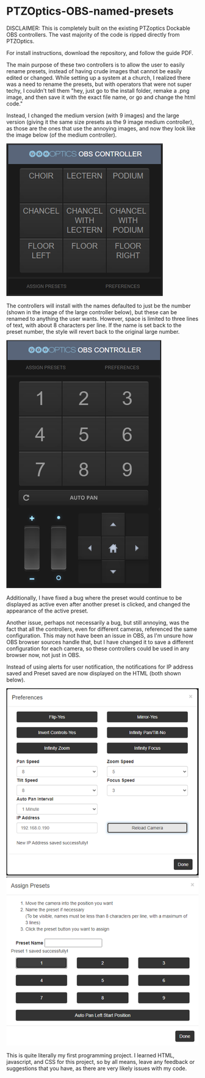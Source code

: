 # PTZOptics-OBS-named-presets
DISCLAIMER: This is completely built on the existing PTZoptics Dockable OBS controllers. The vast majority of the code is ripped directly from PTZOptics.

For install instructions, download the repository, and follow the guide PDF.

The main purpose of these two controllers is to allow the user to easily rename presets, instead of having crude images that cannot be easily edited or changed. While setting up a system at a church, I realized there was a need to rename the presets, but with operators that were not super techy, I couldn't tell them "hey, just go to the install folder, remake a .png image, and then save it with the exact file name, or go and change the html code." 

Instead, I changed the medium version (with 9 images) and the large version (giving it the same size presets as the 9 image medium controller), as those are the ones that use the annoying images, and now they look like the image below (of the medium controller).

![medium controller with preset names](Named-presets.png)

The controllers will install with the names defaulted to just be the number (shown in the image of the large controller below), but these can be renamed to anything the user wants. However, space is limited to three lines of text, with about 8 characters per line. If the name is set back to the preset number, the style will revert back to the original large number.

![large controller with default preset numbers](Large-default-numbers.png)

Additionally, I have fixed a bug where the preset would continue to be displayed as active even after another preset is clicked, and changed the appearance of the active preset. 

Another issue, perhaps not necessarily a bug, but still annoying, was the fact that all the controllers, even for different cameras, referenced the same configuration. This may not have been an issue in OBS, as I'm unsure how OBS browser sources handle that, but I have changed it to save a different configuration for each camera, so these controllers could be used in any browser now, not just in OBS.

Instead of using alerts for user notification, the notifications for IP address saved and Preset saved are now displayed on the HTML (both shown below).

![IP address saved example](IP-address-saved-example.png) 
![preset saved example](Preset-saved-example.png)

This is quite literally my first programming project. I learned HTML, javascript, and CSS for this project, so by all means, leave any feedback or suggestions that you have, as there are very likely issues with my code.
